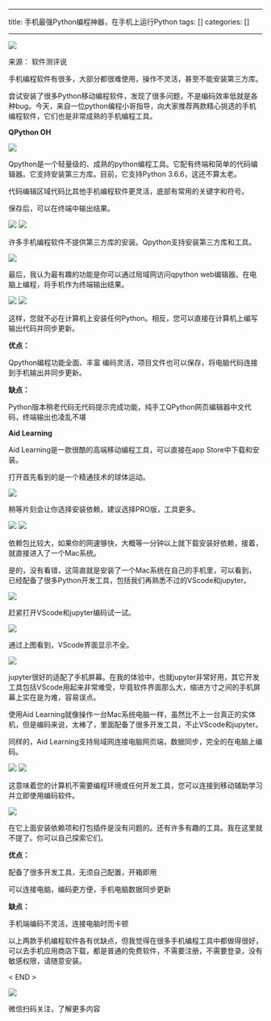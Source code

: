 
--- 
title:  手机最强Python编程神器，在手机上运行Python 
tags: []
categories: [] 

---
<img src="https://imgconvert.csdnimg.cn/aHR0cHM6Ly9tbWJpei5xcGljLmNuL21tYml6X3BuZy9QdlA2cWpVcHZJcTIyWFdpY3diaDlXTGtsazJYNTF6dkdEWTN4UmtpY0NzT2huSlQ5V2xDejFvbnZ2c2RXd0JRb0IwaWNaZkNRaDl5SVJvaWM0MUlYd05XRVEvNjQw?x-oss-process=image/format,png">

>  
  来源： 软件测评说 
 

手机编程软件有很多，大部分都很难使用，操作不灵活，甚至不能安装第三方库。

尝试安装了很多Python移动编程软件，发现了很多问题，不是编码效率低就是各种bug。今天，来自一位python编程小哥指导，向大家推荐两款精心挑选的手机编程软件，它们也是非常成熟的手机编程工具。

**QPython OH**
<td width="558"><img src="https://imgconvert.csdnimg.cn/aHR0cHM6Ly9tbWJpei5xcGljLmNuL21tYml6X2pwZy9GalkzdWdacGFkRk1jb05vV0o0VTNYR2ZBTm1memgyV1BLaFpRQzBHSHU2QjNwV05pYjVURlhJSmgwcjFHNlF3ZVJ0MlRvOEZQY0xTeFB1VEJ0TGliM0ZRLzY0MA?x-oss-process=image/format,png"></td>

Qpython是一个轻量级的、成熟的python编程工具。它配有终端和简单的代码编辑器。它支持安装第三方库。目前，它支持Python 3.6.6，这还不算太老。

代码编辑区域代码比其他手机编程软件更灵活，底部有常用的关键字和符号。

保存后，可以在终端中输出结果。
<td width="558"><img src="https://imgconvert.csdnimg.cn/aHR0cHM6Ly9tbWJpei5xcGljLmNuL21tYml6X2pwZy9GalkzdWdacGFkRk1jb05vV0o0VTNYR2ZBTm1memgyV0Z0QjJWRllkVTBpYWdabFhIclh4RGFmV0lzNGdEdnFUcWVGV2FtWFZ6Y2RMaWNwSVczbnpIaWFzQS82NDA?x-oss-process=image/format,png"></td>
<td width="558"><img src="https://imgconvert.csdnimg.cn/aHR0cHM6Ly9tbWJpei5xcGljLmNuL21tYml6X2pwZy9GalkzdWdacGFkRk1jb05vV0o0VTNYR2ZBTm1memgyV3FOMVJxS1VFc3N2eEVMbWdXb093YnREaWM3SURHaWNaMVY5VWozd2FwUWNaVE1md0VHNXhxT2JBLzY0MA?x-oss-process=image/format,png"></td>

许多手机编程软件不提供第三方库的安装。Qpython支持安装第三方库和工具。
<td width="558"><img src="https://imgconvert.csdnimg.cn/aHR0cHM6Ly9tbWJpei5xcGljLmNuL21tYml6X2pwZy9GalkzdWdacGFkRk1jb05vV0o0VTNYR2ZBTm1memgyV3l6c3BBUUxXUFpKWlF4NUIyME1pY0kxV0lDTDh6b1ZUNU1GMlNnOTI4OWs5YzRDYW1sSFFVM1EvNjQw?x-oss-process=image/format,png"></td>

最后，我认为最有趣的功能是你可以通过局域网访问qpython web编辑器。在电脑上编程，将手机作为终端输出结果。
<td width="558"><img src="https://imgconvert.csdnimg.cn/aHR0cHM6Ly9tbWJpei5xcGljLmNuL21tYml6X3BuZy9tdGhMdnA0YWljakFKWE1yQ3VnZlh3Y3hHWkk5VUhCQUFsUGp1V2RXOUZhNEtkUmN0Y1A2VmlhTFAxNmYwOGRPVXMySGtWMlE1WnE5YzJ5TjBuT3dNRnhnLzY0MA?x-oss-process=image/format,png"></td>
<td width="558"><img src="https://imgconvert.csdnimg.cn/aHR0cHM6Ly9tbWJpei5xcGljLmNuL21tYml6X2pwZy9GalkzdWdacGFkRk1jb05vV0o0VTNYR2ZBTm1memgyVzFRTmlhdFFQb1d6RHF0QlpzZ1gwWVVUQUUzR2JrU25XMm5QRHgxNWZlR1BWQ1k5aWJDT3J6emtBLzY0MA?x-oss-process=image/format,png"></td>

这样，您就不必在计算机上安装任何Python。相反，您可以直接在计算机上编写输出代码并同步更新。

**优点：**

Qpython编程功能全面、丰富 编码灵活，项目文件也可以保存，将电脑代码连接到手机输出并同步更新。

**缺点：**

Python版本稍老代码无代码提示完成功能，纯手工QPython网页编辑器中文代码，终端输出也凌乱不堪

**Aid Learning**

Aid Learning是一款很酷的高端移动编程工具，可以直接在app Store中下载和安装。

打开首先看到的是一个精通技术的球体运动。
<td width="558"><img src="https://imgconvert.csdnimg.cn/aHR0cHM6Ly9tbWJpei5xcGljLmNuL21tYml6X2pwZy9GalkzdWdacGFkRk1jb05vV0o0VTNYR2ZBTm1memgyV2V2bEZvcUVXYTROMzFyVEtBQkJnekhPMUNpYm14eFRnUm5QTzlWaWNsZGlhM05WZjJPMGVROXY0US82NDA?x-oss-process=image/format,png"></td>

稍等片刻会让你选择安装依赖，建议选择PRO版，工具更多。
<td width="558"><img src="https://imgconvert.csdnimg.cn/aHR0cHM6Ly9tbWJpei5xcGljLmNuL21tYml6X2pwZy9GalkzdWdacGFkRk1jb05vV0o0VTNYR2ZBTm1memgyV3BqZFhIUUdUV2RGbmliZzRDcVJJMGcxZHBhYjU2WjhjVTFCS0RIMkRRbUdiUGZRRUJWQW9NYVEvNjQw?x-oss-process=image/format,png"></td>
<td width="558"><img src="https://imgconvert.csdnimg.cn/aHR0cHM6Ly9tbWJpei5xcGljLmNuL21tYml6X2pwZy9GalkzdWdacGFkRk1jb05vV0o0VTNYR2ZBTm1memgyV0FlcVM4TlpsVUVHZDhpY2lhb2Myejl0RWlhcnFiRURyb3g2cDhJaWNkdm1WcEpGRUduQ0NoSlloRUEvNjQw?x-oss-process=image/format,png"></td>

依赖包比较大，如果你的网速够快，大概等一分钟以上就下载安装好依赖，接着，就直接进入了一个Mac系统。

是的，没有看错，这简直就是安装了一个Mac系统在自己的手机里，可以看到，已经配备了很多Python开发工具，包括我们再熟悉不过的VScode和jupyter。
<td width="558"><img src="https://imgconvert.csdnimg.cn/aHR0cHM6Ly9tbWJpei5xcGljLmNuL21tYml6X2pwZy9GalkzdWdacGFkRk1jb05vV0o0VTNYR2ZBTm1memgyV0tMMFRZQmRJUWJTM0xSQkpQbzVsaWN3Q3F3Z3pQZEpNTzN6ejJrZkl3Y3d3TURvd2liMXpLZ1VnLzY0MA?x-oss-process=image/format,png"></td>

赶紧打开VScode和jupyter编码试一试。
<td width="558"><img src="https://imgconvert.csdnimg.cn/aHR0cHM6Ly9tbWJpei5xcGljLmNuL21tYml6X2pwZy9tdGhMdnA0YWljakFKWE1yQ3VnZlh3Y3hHWkk5VUhCQUE1VlcwNVc0a2h6VXhtY0dETnF5bGQ1NFNYNlpjZ2RqUUZpY2JTSjNXSnJvdW5qZzdIN2J6aFJ3LzY0MA?x-oss-process=image/format,png"></td>

通过上图看到，VScode界面显示不全。
<td width="558"><img src="https://imgconvert.csdnimg.cn/aHR0cHM6Ly9tbWJpei5xcGljLmNuL21tYml6X2pwZy9tdGhMdnA0YWljakFKWE1yQ3VnZlh3Y3hHWkk5VUhCQUFHYlVMMlNZTEZpYXRwRXNLN2xSM29pY0xWUnppYmZlZU52YkZpY1VvR3NGMHdkczY1aWJwVjc0UTdxQS82NDA?x-oss-process=image/format,png"></td>

jupyter很好的适配了手机屏幕。在我的体验中，也就jupyter非常好用，其它开发工具包括VScode用起来非常难受，毕竟软件界面那么大，缩进方寸之间的手机屏幕上实在是为难，容易误点。

使用Aid Learning就像操作一台Mac系统电脑一样，虽然比不上一台真正的实体机，但是编码来说，太棒了，里面配备了很多开发工具，不止VScode和jupyter。

同样的，Aid Learning支持局域网连接电脑网页端，数据同步，完全的在电脑上编码。
<td width="558"><img src="https://imgconvert.csdnimg.cn/aHR0cHM6Ly9tbWJpei5xcGljLmNuL21tYml6X2pwZy9tdGhMdnA0YWljakFKWE1yQ3VnZlh3Y3hHWkk5VUhCQUF2dFdMQW12S29SM3UxOXA1MWljUXdDaWJpYW81S0V4RTlFQWhYeFdBdk5CaWNKMXFHZjRFUndReFdBLzY0MA?x-oss-process=image/format,png"></td>
<td width="558"><img src="https://imgconvert.csdnimg.cn/aHR0cHM6Ly9tbWJpei5xcGljLmNuL21tYml6X2pwZy9tdGhMdnA0YWljakFKWE1yQ3VnZlh3Y3hHWkk5VUhCQUE5TWR0RWFFYzVDdmljaWExMlk0aDltemJQa3o2RzJJcklQWTBBRW9ZTVJrREVrNlN3dTdVS1dBZy82NDA?x-oss-process=image/format,png"></td>

这意味着您的计算机不需要编程环境或任何开发工具，您可以连接到移动辅助学习并立即使用编码软件。
<td width="558"><img src="https://imgconvert.csdnimg.cn/aHR0cHM6Ly9tbWJpei5xcGljLmNuL21tYml6X2pwZy9tdGhMdnA0YWljakFKWE1yQ3VnZlh3Y3hHWkk5VUhCQUFoU0hLMUtZSGlidE9FMTNPZEp4QnZXWmw2YnFYc2tpYklibmlhVTE2WkVBb0pjV082ZTVVTlpZTXcvNjQw?x-oss-process=image/format,png"></td>

在它上面安装依赖项和打包插件是没有问题的。还有许多有趣的工具。我在这里就不提了。你可以自己探索它们。

**优点：**

配备了很多开发工具，无须自己配置，开箱即用

可以连接电脑，编码更方便，手机电脑数据同步更新

**缺点：**

手机端编码不灵活，连接电脑时而卡顿

以上两款手机编程软件各有优缺点，但我觉得在很多手机编程工具中都做得很好，可以去手机应用商店下载，都是普通的免费软件，不需要注册，不需要登录，没有敏感权限，请随意安装。

&lt; END &gt;

<img src="https://imgconvert.csdnimg.cn/aHR0cHM6Ly9tbWJpei5xcGljLmNuL21tYml6X2dpZi9QdlA2cWpVcHZJcFh1ZmlibEhVcndWT0loNFg4WWhwYXBpYU1rQk9sSE16b0ZRQm1Qd3dUWEREOG1Dd3pQWEdydUxRbEVBR1VTT3c4aWNQV0FydnRRaWFMTVEvNjQw?x-oss-process=image/format,png">

微信扫码关注，了解更多内容
